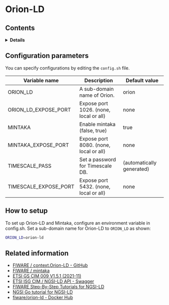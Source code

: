 # Orion-LD

## Contents

<details>
<summary><strong>Details</strong></summary>

-   [Configuration parameters](#configuration-parameters)
-   [How to setup](#how-to-setup)
-   [Related information](#related-information)

</details>

## Configuration parameters

You can specify configurations by editing the `config.sh` file.

| Variable name           | Description                            | Default value             |
| ----------------------- | -------------------------------------- | ------------------------- |
| ORION\_LD               | A sub-domain name of Orion.            | orion                     | 
| ORION\_LD\_EXPOSE\_PORT | Expose port 1026. (none, local or all) | none                      |
| MINTAKA                 | Enable mintaka (false, true)           | true                      |
| MINTAKA\_EXPOSE\_PORT   | Expose port 8080. (none, local or all) | none                      |
| TIMESCALE\_PASS         | Set a password for Timescale DB.       | (automatically generated) |
| TIMESCALE\_EXPOSE\_PORT | Expose port 5432. (none, local or all) | none                      |

## How to setup

To set up Orion-LD and Mintaka, configure an environment variable in config.sh.
Set a sub-domain name for Orion-LD to `ORION_LD` as shown:

```bash
ORION_LD=orion-ld
```

## Related information

-   [FIWARE / context.Orion-LD - GitHub](https://github.com/FIWARE/context.Orion-LD)
-   [FIWARE / mintaka](https://github.com/fiware/mintaka)
-   [ETSI GS CIM 009 V1.5.1 (2021-11)](https://www.etsi.org/deliver/etsi_gs/CIM/001_099/009/01.05.01_60/gs_CIM009v010501p.pdf)
-   [ETSI ISG CIM / NGSI-LD API - Swagger](https://forge.etsi.org/swagger/ui/?url=https://forge.etsi.org/rep/NGSI-LD/NGSI-LD/raw/master/spec/updated/generated/full_api.json)
-   [FIWARE Step-By-Step Tutorials for NGSI-LD](https://ngsi-ld-tutorials.readthedocs.io/en/latest/)
-   [NGSI Go tutorial for NGSI-LD](https://ngsi-go.letsfiware.jp/tutorial/ngsi-ld-crud/)
-   [fiware/orion-ld - Docker Hub](https://hub.docker.com/r/fiware/orion-ld)
